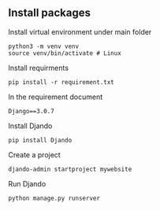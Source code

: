 ## Install packages
Install virtual environment under main folder
```
python3 -m venv venv	
source venv/bin/activate # Linux
```
Install requirments
```
pip install -r requirement.txt
```
In the requirement document
```
Django==3.0.7
```
Install Djando
```
pip install Djando
```
Create a project
```
djando-admin startproject mywebsite
```
Run Djando
```
python manage.py runserver
```
